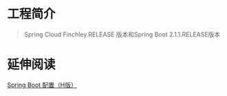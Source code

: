 # 工程简介
> Spring Cloud Finchley.RELEASE 版本和Spring Boot 2.1.1.RELEASE版本

# 延伸阅读
[Spring Boot 配置（H版）](https://docs.spring.io/spring-cloud/docs/Hoxton.SR12/reference/html/configprops.html)

